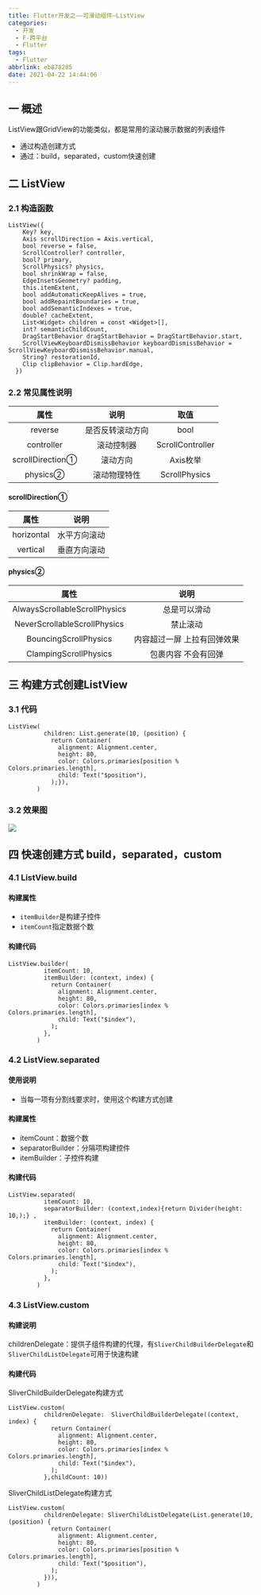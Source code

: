 ```yaml
---
title: Flutter开发之——可滑动组件—ListView
categories:
  - 开发
  - F-跨平台
  - Flutter
tags:
  - Flutter
abbrlink: eb878285
date: 2021-04-22 14:44:06
---
```

## 一 概述

ListView跟GridView的功能类似，都是常用的滚动展示数据的列表组件

* 通过构造创建方式
* 通过：build，separated，custom快速创建

<!--more-->

## 二 ListView

### 2.1 构造函数

```
ListView({
    Key? key,
    Axis scrollDirection = Axis.vertical,
    bool reverse = false,
    ScrollController? controller,
    bool? primary,
    ScrollPhysics? physics,
    bool shrinkWrap = false,
    EdgeInsetsGeometry? padding,
    this.itemExtent,
    bool addAutomaticKeepAlives = true,
    bool addRepaintBoundaries = true,
    bool addSemanticIndexes = true,
    double? cacheExtent,
    List<Widget> children = const <Widget>[],
    int? semanticChildCount,
    DragStartBehavior dragStartBehavior = DragStartBehavior.start,
    ScrollViewKeyboardDismissBehavior keyboardDismissBehavior = ScrollViewKeyboardDismissBehavior.manual,
    String? restorationId,
    Clip clipBehavior = Clip.hardEdge,
  })
```

### 2.2 常见属性说明

|       属性       |       说明       |       取值       |
| :--------------: | :--------------: | :--------------: |
|     reverse      | 是否反转滚动方向 |       bool       |
|    controller    |    滚动控制器    | ScrollController |
| scrollDirection① |     滚动方向     |     Axis枚举     |
|     physics②     |   滚动物理特性   |  ScrollPhysics   |

#### scrollDirection①

|    属性    |     说明     |
| :--------: | :----------: |
| horizontal | 水平方向滚动 |
|  vertical  | 垂直方向滚动 |

#### physics②

|             属性              |            说明             |
| :---------------------------: | :-------------------------: |
| AlwaysScrollableScrollPhysics |        总是可以滑动         |
| NeverScrollableScrollPhysics  |          禁止滚动           |
|     BouncingScrollPhysics     | 内容超过一屏 上拉有回弹效果 |
|     ClampingScrollPhysics     |     包裹内容 不会有回弹     |

## 三 构建方式创建ListView

### 3.1 代码

```
ListView(
          children: List.generate(10, (position) {
            return Container(
              alignment: Alignment.center,
              height: 80,
              color: Colors.primaries[position % Colors.primaries.length],
              child: Text("$position"),
            );}),
        )
```

### 3.2 效果图

![][1]

## 四 快速创建方式 build，separated，custom

### 4.1 ListView.build

#### 构建属性

* `itemBuilder`是构建子控件
* `itemCount`指定数据个数

#### 构建代码

```
ListView.builder(
          itemCount: 10,
          itemBuilder: (context, index) {
            return Container(
              alignment: Alignment.center,
              height: 80,
              color: Colors.primaries[index % Colors.primaries.length],
              child: Text("$index"),
            );
          },
        )
```

### 4.2 ListView.separated

#### 使用说明

* 当每一项有分割线要求时，使用这个构建方式创建

#### 构建属性

* itemCount：数据个数
* separatorBuilder：分隔项构建控件
* itemBuilder：子控件构建

#### 构建代码

```
ListView.separated(
          itemCount: 10,
          separatorBuilder: (context,index){return Divider(height: 10,);} ,
          itemBuilder: (context, index) {
            return Container(
              alignment: Alignment.center,
              height: 80,
              color: Colors.primaries[index % Colors.primaries.length],
              child: Text("$index"),
            );
          },
        )
```

### 4.3 ListView.custom

#### 构建说明

childrenDelegate：提供子组件构建的代理，有`SliverChildBuilderDelegate`和`SliverChildListDelegate`可用于快速构建

#### 构建代码

SliverChildBuilderDelegate构建方式

```
ListView.custom(
          childrenDelegate:  SliverChildBuilderDelegate((context, index) {
            return Container(
              alignment: Alignment.center,
              height: 80,
              color: Colors.primaries[index % Colors.primaries.length],
              child: Text("$index"),
            );
          },childCount: 10))
```

SliverChildListDelegate构建方式

```
ListView.custom(
          childrenDelegate: SliverChildListDelegate(List.generate(10, (position) {
            return Container(
              alignment: Alignment.center,
              height: 80,
              color: Colors.primaries[position % Colors.primaries.length],
              child: Text("$position"),
            );
          })),
        )
```


[1]:https://cdn.jsdelivr.net/gh/PGzxc/CDN/blog-flutter/flutter-listView-construct-sample.gif